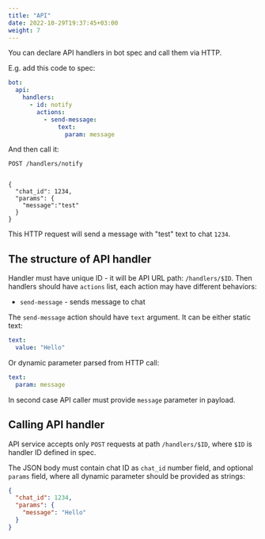 ```yaml
---
title: "API"
date: 2022-10-29T19:37:45+03:00
weight: 7
---
```


You can declare API handlers in bot spec and call them via HTTP.

E.g. add this code to spec:
```yaml
bot:
  api:
    handlers:
      - id: notify
        actions:
          - send-message:
              text:
                param: message
```
And then call it:
```
POST /handlers/notify


{
  "chat_id": 1234,
  "params": {
    "message":"test"
  }
}
```

This HTTP request will send a message with "test" text to chat `1234`.


## The structure of API handler

Handler must have unique ID - it will be API URL path: `/handlers/$ID`.
Then handlers should have `actions` list, each action may have different behaviors:
 - `send-message` - sends message to chat

The `send-message` action should have `text` argument. It can be either static text:
```yaml
text:
  value: "Hello"
```
Or dynamic parameter parsed from HTTP call:
```yaml
text:
  param: message
```
In second case API caller must provide `message` parameter in payload.


## Calling API handler

API service accepts only `POST` requests at path `/handlers/$ID`, where `$ID` is
handler ID defined in spec.

The JSON body must contain chat ID as `chat_id` number field,
and optional `params` field, where all dynamic parameter should be provided as
strings:
```json
{
  "chat_id": 1234,
  "params": {
    "message": "Hello"
  }
}
```
